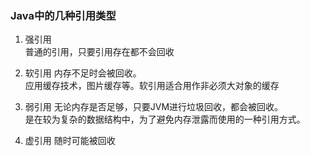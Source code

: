 ### Java中的几种引用类型

1. 强引用      
普通的引用，只要引用存在都不会回收

2. 软引用
内存不足时会被回收。      
应用缓存技术，图片缓存等。软引用适合用作非必须大对象的缓存

3. 弱引用
无论内存是否足够，只要JVM进行垃圾回收，都会被回收。     
是在较为复杂的数据结构中，为了避免内存泄露而使用的一种引用方式。

4. 虚引用
随时可能被回收
